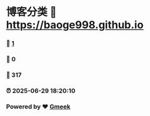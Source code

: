 # 博客分类 :link: https://baoge998.github.io 
### :page_facing_up: [1](https://baoge998.github.io/tag.html) 
### :speech_balloon: 0 
### :hibiscus: 317 
### :alarm_clock: 2025-06-29 18:20:10 
### Powered by :heart: [Gmeek](https://github.com/Meekdai/Gmeek)

